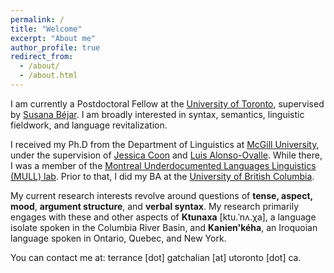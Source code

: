 ```yaml
---
permalink: /
title: "Welcome"
excerpt: "About me"
author_profile: true
redirect_from: 
  - /about/
  - /about.html
---
```


I am currently a Postdoctoral Fellow at the [University of Toronto](https://www.linguistics.utoronto.ca/), supervised by [Susana Béjar](https://www.sbejar.ca/). I am broadly interested in syntax, semantics, linguistic fieldwork, and language revitalization.

I received my Ph.D from the Department of Linguistics at [McGill University](https://www.mcgill.ca/linguistics/), under the supervision of [Jessica Coon](https://jessica.lingspace.org/) and [Luis Alonso-Ovalle](https://people.linguistics.mcgill.ca/~luis.alonso-ovalle/index.html). While there, I was a member of the [Montreal Underdocumented Languages Linguistics (MULL) lab](https://mull-lab.org/). Prior to that, I did my BA at the [University of British Columbia](https://linguistics.ubc.ca/). 

My current research interests revolve around questions of **tense, aspect, mood**, **argument structure**, and **verbal syntax**. My research primarily engages with these and other aspects of **Ktunaxa** \[ktu.ˈnʌ.χa], a language isolate spoken in the Columbia River Basin, and **Kanien'kéha**, an Iroquoian language spoken in Ontario, Quebec, and New York.

You can contact me at: terrance \[dot] gatchalian \[at] utoronto \[dot] ca.
